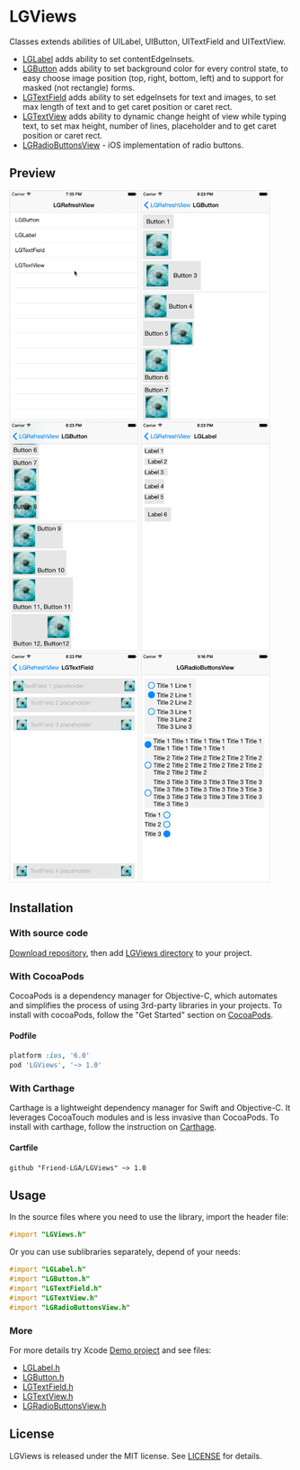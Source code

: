 # LGViews

Classes extends abilities of UILabel, UIButton, UITextField and UITextView.
- [LGLabel](https://github.com/Friend-LGA/LGViews/blob/master/LGViews/LGLabel/LGLabel.h) adds ability to set contentEdgeInsets.
- [LGButton](https://github.com/Friend-LGA/LGViews/blob/master/LGViews/LGButton/LGButton.h) adds ability to set background color for every control state, to easy choose image position (top, right, bottom, left) and to support for masked (not rectangle) forms.
- [LGTextField](https://github.com/Friend-LGA/LGViews/blob/master/LGViews/LGTextField/LGTextField.h) adds ability to set edgeInsets for text and images, to set max length of text and to get caret position or caret rect.
- [LGTextView](https://github.com/Friend-LGA/LGViews/blob/master/LGViews/LGTextView/LGTextView.h) adds ability to dynamic change height of view while typing text, to set max height, number of lines, placeholder and to get caret position or caret rect.
- [LGRadioButtonsView](https://github.com/Friend-LGA/LGViews/blob/master/LGViews/LGRadioButtonsView/LGRadioButtonsView.h) - iOS implementation of radio buttons.

## Preview

<img src="https://raw.githubusercontent.com/Friend-LGA/ReadmeFiles/master/LGViews/Preview.gif" width="230"/>
<img src="https://raw.githubusercontent.com/Friend-LGA/ReadmeFiles/master/LGViews/1.png" width="230"/>
<img src="https://raw.githubusercontent.com/Friend-LGA/ReadmeFiles/master/LGViews/2.png" width="230"/>
<img src="https://raw.githubusercontent.com/Friend-LGA/ReadmeFiles/master/LGViews/3.png" width="230"/>
<img src="https://raw.githubusercontent.com/Friend-LGA/ReadmeFiles/master/LGViews/4.png" width="230"/>
<img src="https://raw.githubusercontent.com/Friend-LGA/ReadmeFiles/master/LGViews/5.png" width="230"/>

## Installation

### With source code

[Download repository](https://github.com/Friend-LGA/LGViews/archive/master.zip), then add [LGViews directory](https://github.com/Friend-LGA/LGViews/blob/master/LGViews/) to your project.

### With CocoaPods

CocoaPods is a dependency manager for Objective-C, which automates and simplifies the process of using 3rd-party libraries in your projects. To install with cocoaPods, follow the "Get Started" section on [CocoaPods](https://cocoapods.org/).

#### Podfile
```ruby
platform :ios, '6.0'
pod 'LGViews', '~> 1.0'
```

### With Carthage

Carthage is a lightweight dependency manager for Swift and Objective-C. It leverages CocoaTouch modules and is less invasive than CocoaPods. To install with carthage, follow the instruction on [Carthage](https://github.com/Carthage/Carthage/).

#### Cartfile
```
github "Friend-LGA/LGViews" ~> 1.0
```

## Usage

In the source files where you need to use the library, import the header file:

```objective-c
#import "LGViews.h"
```

Or you can use sublibraries separately, depend of your needs: 

```objective-c
#import "LGLabel.h"
#import "LGButton.h"
#import "LGTextField.h"
#import "LGTextView.h"
#import "LGRadioButtonsView.h"
```

### More

For more details try Xcode [Demo project](https://github.com/Friend-LGA/LGViews/blob/master/Demo) and see files:
- [LGLabel.h](https://github.com/Friend-LGA/LGViews/blob/master/LGViews/LGLabel/LGLabel.h)
- [LGButton.h](https://github.com/Friend-LGA/LGViews/blob/master/LGViews/LGButton/LGButton.h)
- [LGTextField.h](https://github.com/Friend-LGA/LGViews/blob/master/LGViews/LGTextField/LGTextField.h)
- [LGTextView.h](https://github.com/Friend-LGA/LGViews/blob/master/LGViews/LGTextView/LGTextView.h)
- [LGRadioButtonsView.h](https://github.com/Friend-LGA/LGViews/blob/master/LGViews/LGRadioButtonsView/LGRadioButtonsView.h)

## License

LGViews is released under the MIT license. See [LICENSE](https://raw.githubusercontent.com/Friend-LGA/LGViews/master/LICENSE) for details.
